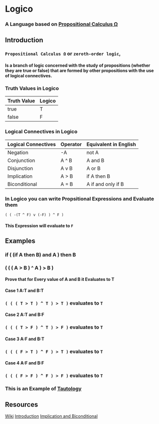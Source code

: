 # Logico
### A Language based on [Propositional Calculus Ω](https://en.wikipedia.org/wiki/Propositional_calculus)

## Introduction 

### `Propositional Calculus Ω` or `zeroth-order logic`,
#### Is a branch of logic concerned with the study of propositions (whether they are true or false) that are formed by other propositions with the use of logical connectives.


### Truth Values in Logico
| Truth Value | Logico |
|-------------|--------|
| true        | T      |
| false       | F      |


### Logical Connectives in Logico
| Logical Connectives  	  | Operator 	| Equivalent in English       |
|------------------------	|----------	|---------------------------	|
| Negation               	| -A       	| not A                       |
| Conjunction            	| A ^ B    	| A and B                    	|
| Disjunction            	| A v B    	| A or B                    	|
| Implication            	| A > B    	| if A then B                 |
| Biconditional          	| A = B    	| A if and only if B          |


### In Logico you can write Propsitional Expressions and Evaluate them
``` 
( ( -(T ^ F) v (-F) ) ^ F ) 
``` 
#### This Expression will evaluate to `F`


## Examples

### if ( (if A then B) and A ) then B 
### ( ( ( A > B ) ^ A ) > B )
#### Prove that for Every value of A and B it Evaluates to T

#### Case 1 A:T and B:T
### `( ( ( T > T ) ^ T ) > T )` evaluates to `T`

#### Case 2 A:T and B:F
### `( ( ( T > F ) ^ T ) > F )` evaluates to `T`

#### Case 3 A:F and B:T
### `( ( ( F > T ) ^ F ) > T )` evaluates to `T`

#### Case 4 A:F and B:F
### `( ( ( F > F ) ^ F ) > F )` evaluates to `T`

### This is an Example of [Tautology](https://en.wikipedia.org/wiki/Tautology_(logic))


## Resources
[Wiki](https://en.wikipedia.org/wiki/Propositional_calculus)
[Introduction](https://www.tutorialspoint.com/discrete_mathematics/discrete_mathematics_propositional_logic.htm)
[Implication and Biconditional](http://www.math.niu.edu/~richard/Math101/implies.pdf)
